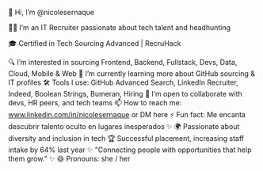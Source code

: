 👋 Hi, I’m @nicolesernaque

👩‍💻 I’m an IT Recruiter passionate about tech talent and headhunting

🎓 Certified in Tech Sourcing Advanced | RecruHack

🔍 I’m interested in sourcing Frontend, Backend, Fullstack, Devs, Data, Cloud, Mobile & Web 
🌱 I’m currently learning more about GitHub sourcing & IT profiles
🛠️ Tools I use: GitHub Advanced Search, LinkedIn Recruiter, Indeed, Boolean Strings, Bumeran, Hiring
💬 I’m open to collaborate with devs, HR peers, and tech teams
📫 How to reach me: www.linkedin.com/in/nicolesernaque or DM here
⚡ Fun fact: Me encanta descubrir talento oculto en lugares inesperados ✨
🌍 Passionate about diversity and inclusion in tech
🏆 Successful placement, increasing staff intake by 64% last year
✨ "Connecting people with opportunities that help them grow." ✨
😄 Pronouns: she / her
